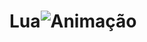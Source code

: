 # Lua![Animação](https://user-images.githubusercontent.com/105011175/168838016-9018b465-ad90-4091-8d43-549dada64292.gif)

